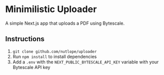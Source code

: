 # Minimilistic Uploader

A simple Next.js app that uploads a PDF using Bytescale.

## Instructions

1. `git clone github.com/nutlope/uploader`
2. Run `npm install` to install dependencies
3. Add a `.env` with the `NEXT_PUBLIC_BYTESCALE_API_KEY` variable with your Bytescale API key
